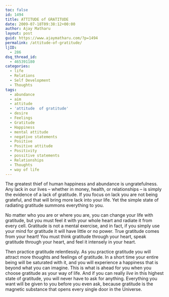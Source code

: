 ```yaml
---
toc: false
id: 1494
title: ATTITUDE of GRATITUDE
date: 2009-07-18T09:38:12+00:00
author: Ajay Matharu
layout: post
guid: https://www.ajaymatharu.com/?p=1494
permalink: /attitude-of-gratitude/
ljID:
  - 286
dsq_thread_id:
  - 465391180
categories:
  - life
  - Relations
  - Self Development
  - Thoughts
tags:
  - abundance
  - aim
  - attitude
  - 'attitude  of gratitude'
  - desire
  - Feelings
  - Gratitude
  - Happiness
  - mental attitude
  - negative statements
  - Positive
  - Positive attitude
  - Positivity
  - possitive statements
  - Relationships
  - Thoughts
  - way of life
---
```

The greatest thief of human happiness and abundance is ungratefulness. Any lack in our lives &#8211; whether in money, health, or relationships &#8211; is simply the evidence of a lack of gratitude. If you focus on lack you are not being grateful, and that will bring more lack into your life. Yet the simple state of radiating gratitude summons everything to you.

No matter who you are or where you are, you can change your life with gratitude, but you must feel it with your whole heart and radiate it from every cell. Gratitude is not a mental exercise, and in fact, if you simply use your mind for gratitude it will have little or no power. True gratitude comes from your heart! You must think gratitude through your heart, speak gratitude through your heart, and feel it intensely in your heart.

Then practice gratitude relentlessly. As you practice gratitude you will attract more thoughts and feelings of gratitude. In a short time your entire being will be saturated with it, and you will experience a happiness that is beyond what you can imagine. This is what is ahead for you when you choose gratitude as your way of life. And if you can really _live_ in this highest state of gratitude, you will never have to ask for anything. Everything you want will be given to you before you even ask, because gratitude is the magnetic substance that opens every single door in the Universe.
